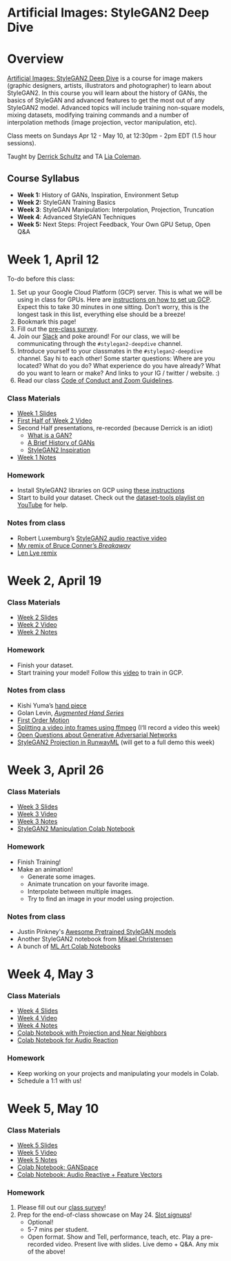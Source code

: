 # Artificial Images: StyleGAN2 Deep Dive

# Overview

[Artificial Images: StyleGAN2 Deep Dive](https://bustbright.square.site/product/machine-learning-class-stylegan/286) is a course for image makers (graphic designers, artists, illustrators and photographer) to learn about StyleGAN2. In this course you will learn about the history of GANs, the basics of StyleGAN and advanced features to get the most out of any StyleGAN2 model. Advanced topics will include training non-square models, mixing datasets, modifying training commands and a number of interpolation methods (image projection, vector manipulation, etc). 

Class meets on Sundays Apr 12 - May 10, at 12:30pm - 2pm EDT (1.5 hour sessions).

Taught by [Derrick Schultz](https://twitter.com/dvsch?lang=en) and TA [Lia Coleman](https://twitter.com/Lialialiacole).

## Course Syllabus

- **Week 1:** History of GANs, Inspiration, Environment Setup
- **Week 2:** StyleGAN Training Basics
- **Week 3**: StyleGAN Manipulation: Interpolation, Projection, Truncation
- **Week 4**: Advanced StyleGAN Techniques
- **Week 5:** Next Steps: Project Feedback, Your Own GPU Setup, Open Q&A

# Week 1, April 12

To-do before this class:
1. Set up your Google Cloud Platform (GCP) server. This is what we will be using in class for GPUs. Here are [instructions on how to set up GCP](https://www.youtube.com/watch?v=CBPJh33T3yQ). Expect this to take 30 minutes in one sitting. Don’t worry, this is the longest task in this list, everything else should be a breeze!
2. Bookmark this page!
3. Fill out the [pre-class survey](https://drive.google.com/open?id=1VYk7B0Chd534rVvE_1c4FTsRNk_ftWkB4qo2TPmM1X4).
4. Join our [Slack](https://ml-images.slack.com/) and poke around! For our class, we will be communicating through the `#stylegan2-deepdive` channel.
5. Introduce yourself to your classmates in the `#stylegan2-deepdive` channel. Say hi to each other! Some starter questions: Where are you located? What do you do? What experience do you have already? What do you want to learn or make? And links to your IG / twitter / website. :)
6. Read our class [Code of Conduct and Zoom Guidelines](https://docs.google.com/document/d/1Q6X4_uEdlx3Xo9ZM73nlltc690DcP4geSjImUEA7K98/edit?usp=sharing).


### Class Materials

- [Week 1 Slides](https://drive.google.com/open?id=1PkmZMbNHE29WgTiS__LkSHr8pIn56-baOWs3QPnktOo)
- [First Half of Week 2 Video](https://drive.google.com/open?id=1TXUjXuoXJJkzOeX-CUnN-XYsDDW8FfmT)
- Second Half presentations, re-recorded (because Derrick is an idiot)
  - [What is a GAN?](https://youtu.be/e1Ed3LGQpiA)
  - [A Brief History of GANs](https://youtu.be/0d2WsXtQHR8)
  - [StyleGAN2 Inspiration](https://youtu.be/lYoIn1aL37s)
- [Week 1 Notes](https://www.notion.so/Setup-History-of-GANs-Inspiration-0cd4ebe5d70a45589c6ca2267dee64a3)

### Homework
- Install StyleGAN2 libraries on GCP using [these instructions](https://github.com/dvschultz/ai/blob/master/StyleGAN-GCP.md)
- Start to build your dataset. Check out the [dataset-tools playlist on YouTube](https://www.youtube.com/watch?v=faS0pmd71fk&list=PLWuCzxqIpJs9v81cWpRC7nm94eTMtohHq) for help.

### Notes from class
- Robert Luxemburg’s [StyleGAN2 audio reactive video](https://twitter.com/robertluxemburg/status/1216442061060300800)
- [My remix of Bruce Conner’s _Breakaway_](https://www.instagram.com/p/B9Zu04zB--Y/)
- [Len Lye remix](https://www.youtube.com/watch?v=LQfM-cEY_TI&t=4s)

# Week 2, April 19
### Class Materials
- [Week 2 Slides](https://docs.google.com/presentation/d/1seAR2IpmHEElKu1Ve8fIZxNsoGRIjwcdTI7LVbvJZPw/edit?usp=sharing)
- [Week 2 Video](https://drive.google.com/open?id=1stZdMOWHXendJ7fbDDX-RKnD3hzV3TOX)
- [Week 2 Notes](https://www.notion.so/Training-StyleGAN2-abf6f824186b4920ae70b83ea362a724)

### Homework
- Finish your dataset.
- Start training your model! Follow this [video](https://www.youtube.com/watch?v=Ij1dqSVR89M) to train in GCP.

### Notes from class
- Kishi Yuma’s [hand piece](https://www.instagram.com/p/B0A8pOzDfvU/)
- Golan Levin, [_Augmented Hand Series_](http://www.flong.com/projects/augmented-hand-series/)
- [First Order Motion](https://aliaksandrsiarohin.github.io/first-order-model-website/)
- [Splitting a video into frames using ffmpeg](https://stackoverflow.com/questions/10957412/fastest-way-to-extract-frames-using-ffmpeg#answer-54442867) (I‘ll record a video this week)
- [Open Questions about Generative Adversarial Networks](https://distill.pub/2019/gan-open-problems/)
- [StyleGAN2 Projection in RunwayML](https://open-app.runwayml.com/?model=brunovianna/Stylegan2-projector) (will get to a full demo this week)

# Week 3, April 26
### Class Materials
- [Week 3 Slides](https://docs.google.com/presentation/d/1KwIDeSW8KF9dXpRzHMy1380NXrztxxDlp12J7osldtg/edit?usp=sharing)
- [Week 3 Video](https://drive.google.com/open?id=1aA-UOG3D_919DW_a6QXYVMfM5S80I8L5)
- [Week 3 Notes](https://www.notion.so/StyleGAN-Manipulation-fbbabb84c82f42beb8691feede44fec4)
- [StyleGAN2 Manipulation Colab Notebook](https://colab.research.google.com/drive/1_LIu91bFGCeeLPnuT8A669BYbtz0nwFI)

### Homework
- Finish Training!
- Make an animation!
    - Generate some images.
    - Animate truncation on your favorite image.
    - Interpolate between multiple images.
    - Try to find an image in your model using projection.

### Notes from class
- Justin Pinkney's [Awesome Pretrained StyleGAN models](https://github.com/justinpinkney/awesome-pretrained-stylegan2)
- Another StyleGAN2 notebook from [Mikael Christensen](https://colab.research.google.com/drive/1ShgW6wohEFQtqs_znMna3dzrcVoABKIH)
- A bunch of [ML Art Colab Notebooks](https://github.com/dvschultz/ml-art-colabs)

# Week 4, May 3
### Class Materials
- [Week 4 Slides](https://docs.google.com/presentation/d/1UH26sCqahjHDcJm_PS4VLsg0az_JWOx3hyPHQFKdWqk/edit?usp=sharing)
- [Week 4 Video](https://drive.google.com/open?id=1RRFBotMnSHUKlL7nXqOaAa6s8Snc-Hsr)
- [Week 4 Notes](https://www.notion.so/Advanced-StyleGAN-Techniques-Projection-Audio-Reactive-262124e696914e64a4d8963dc475940e)
- [Colab Notebook with Projection and Near Neighbors](https://colab.research.google.com/drive/1_LIu91bFGCeeLPnuT8A669BYbtz0nwFI)
- [Colab Notebook for Audio Reaction](https://github.com/dvschultz/ai/blob/master/StyleGAN2_AudioReactive.ipynb)

### Homework
- Keep working on your projects and manipulating your models in Colab.
- Schedule a 1:1 with us!


# Week 5, May 10
### Class Materials
- [Week 5 Slides](https://docs.google.com/presentation/d/1_WV5XSvzCNT1pQd-YhMvT_UuPW2QFhH9jkqEzKscWak/edit?usp=sharing)
- [Week 5 Video](https://drive.google.com/open?id=1JHtam6L2K17W79aMNx-rN6UuXQkCpKVz)
- [Week 5 Notes](https://www.notion.so/More-Advanced-Techniques-Feature-Vectors-GANSpace-e7f0335e89f942c1aab4f2992b02c6ad)
- [Colab Notebook: GANSpace](https://github.com/dvschultz/ai/blob/master/Ganspace_S2DD.ipynb)
- [Colab Notebook: Audio Reactive + Feature Vectors](https://github.com/dvschultz/ai/blob/master/StyleGAN2_AudioReactive.ipynb)

### Homework
1. Please fill out our [class survey](https://forms.gle/FyYRZ8EBEeYFmrCB9)!
2. Prep for the end-of-class showcase on May 24. [Slot signups](https://docs.google.com/spreadsheets/d/1_2wejGCqn2nnDOWojAbUfomwfD9tkwiXrAG5fO4cUIA/edit?usp=sharing)!
    - Optional!
    - 5-7 mins per student.
    - Open format. Show and Tell, performance, teach, etc. Play a pre-recorded video. Present live with slides. Live demo + Q&A. Any mix of the above!
